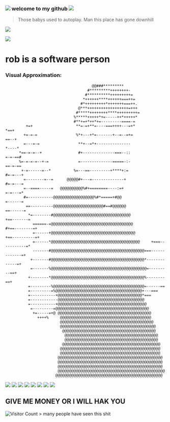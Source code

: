 

### ![](https://web.archive.org/web/20091027033052im_/http://www.geocities.com/hackerz_16/Hocks.gif)  welcome to my github ![](https://web.archive.org/web/20091027033052im_/http://www.geocities.com/hackerz_16/Hocks.gif)


> Those babys used to autoplay. Man this place has gone downhill

![](https://web.archive.org/web/20091027033052im_/http://www.geocities.com/hackerz_16/Hock.gif)

![](https://web.archive.org/web/20090902131109/http://geocities.com/suguprogrammer/discolight.gif)

# rob is a software person

### Visual Approximation: 
                                                                                                    
                                          @@###*********                                            
                                        #*********++++++++-                                         
                                       #**********+++++++++=                                        
                                      *++++++****++++++===++=                                       
                                     #*+++++++++*+++++++===++.                                      
                                    @***++++++++++++++++++=+++                                      
                                   #*****++++++++****+++++++++=                                     
                                  %*****+++++*+=-----++*+++++*                                      
                                  #**+=+*++*+=---------====-=                                       
             +=+                   **=-=+**=----===++++---=+*                            *==+       
            +=-=-=                 %*+---+*=-------+--=--=+=                             ==--+      
            =---=-=                 **+--=*+---------------                             *----*      
          *==-=-=--+                #+--------------===--::                             =-=-==#     
          %=-=-=-=--+-=             =--------------=====-:-                            ==-=-==      
           +-=------=--*          %=---==---------+****+:=                            #=-=---+      
            =--------=--=      @@@@@#+---=--------------+                            #=-=---=       
            =--====-----=   @@@@@@@@@@%#+========----:=+                             =-=---=*       
            #=-----------@@@@@@@@@@@@@@@@@@%#*=====+#@@                             =------=        
             ==----------@@@@@@@@@@@@@@@@@@@@@@#==#@@@@@@                         ==------=         
              *=--------#@@@@@@@@@@@@@@@@@@@@@@@@@@@@@@@@@@                    +==-------=          
                ======-=@@@@@@@@@@@@@@@@@@@@@@@@@@@@@@@@@@@@               #+==--------=+           
                =------+@@@@@@@@@@@@@@@@@@@@@@@@@@@@@@@@@@@@@           +==----------=+             
                =------*@@@@@@@@@@@@@@@@@@@@@@@@@@@@@@@@@@@@@@@     +===-----------=*               
                -------#@@@@@@@@@@@@@@@@@@@@@@@@@@@@@@@@@@@@@@@@@===-------------=+                 
               +-------#@@@@@@@@@@@@@@@@@@@@@@@@@@@@@@@@@@@@@@@@@*-------------=+                   
               =-------%@@@@@@@@@@@@@@@@@@@@@@@@@@@@@@@@@@@@@@@@@@=---------==+                     
              +--------*@@@@@@@@@@@@@@@@@@@@@@@@@@@@@@@@@@@@@@@@@%--------==+                       
              =---------%@@@@@@@@@@@@@@@@@@@@@@@@@@@@@@@@@@@@@@@@=------==                          
              =---------=%@@@@@@@@@@@@@@@@@@@@@@@@@@@@@@@@@@@@@@+---===                             
              =-----------+@@@@@@@@@@@@@@@@@@@@@@@@@@@@@@@@@@@@@*===                                
              =------------@@@@@@@@@@@@@@@@@@@@@@@@@@@@@@@@@@@@@@                                   
              =-----------+@@@@@@@@@@@@@@@@@@@@@@@@@@@@@@@@@@@@@@@                                  
               =---------=@@@@@@@@@@@@@@@@@@@@@@@@@@@@@@@@@@@@@@@@@                                 
                +=-----=+@ @@@@@@@@@@@@@@@@@@@@@@@@@@@@@@@@@@@@@@@@@                                
                  ++++%     @@@@@@@@@@@@@@@@@@@@@@@@@@@@@@@@@@@@@@@@                                
                            @@@@@@@@@@@@@@@@@@@@@@@@@@@@@@@@@@@@@@@@@                               
                            @@@@@@@@@@@@@@@@@@@@@@@@@@@@@@@@@@@@@@@@@@                              
                             @@@@@@@@@@@@@@@@@@@@@@@@@@@@@@@@@@@@@@@@@                              
                              @@@@@@@@@@@@@@@@@@@@@@@@@@@@@@@@@@@@@@@@@                             
                              @@@@@@@@@@@@@@@@@@@@@@@@@@@@@@@@@@@@@@@@@                             
                             @@@@@@@@@@@@@@@@@@@@@@@@@@@@@@@@@@@@@@@@@@@                            
                            @@@@@@@@@@@@@@@@@@@@@@@@@@@@@@@@@@@@@@@@@@@@                            
                            @@@@@@@@@@@@@@@@@@@@@@@@@@@@@@@@@@@@@@@@@@@@                            
                           @@@@@@@@@@@@@@@@@@@@@@@@@@@@@@@@@@@@@@@@@@@@@@                           
                           @@@@@@@@@@@@@@@@@@@@@@@@@@@@@@@@@@@@@@@@@@@@@@                           
                           @@@@@@@@@@@@@@@@@@@@@@@@@@@@@@@@@@@@@@@@@@@@@@                           
                           @@@@@@@@@@@@@@@@@@@@@@@@@@@@@@@@@@@@@@@@@@@@@@@                          
                          @@@@@@@@@@@@@@@@@@@@@@@@@@@@@@@@@@@@@@@@@@@@@@@                           




![](https://web.archive.org/web/20090804113154/http://geocities.com/SunsetStrip/Lounge/7650/dollarspindownd.gif)
![](https://web.archive.org/web/20090804113154/http://geocities.com/SunsetStrip/Lounge/7650/dollarspindownd.gif)
![](https://web.archive.org/web/20090804113154/http://geocities.com/SunsetStrip/Lounge/7650/dollarspindownd.gif)
![](https://web.archive.org/web/20090804113154/http://geocities.com/SunsetStrip/Lounge/7650/dollarspindownd.gif)
![](https://web.archive.org/web/20090804113154/http://geocities.com/SunsetStrip/Lounge/7650/dollarspindownd.gif)
![](https://web.archive.org/web/20090804113154/http://geocities.com/SunsetStrip/Lounge/7650/dollarspindownd.gif)
![](https://web.archive.org/web/20090804113154/http://geocities.com/SunsetStrip/Lounge/7650/dollarspindownd.gif)
![](https://web.archive.org/web/20090804113154/http://geocities.com/SunsetStrip/Lounge/7650/dollarspindownd.gif)

## GIVE ME MONEY OR I WILL HAK YOU


![Visitor Count](https://profile-counter.glitch.me/melroser/count.svg) > many people have seen this shit
